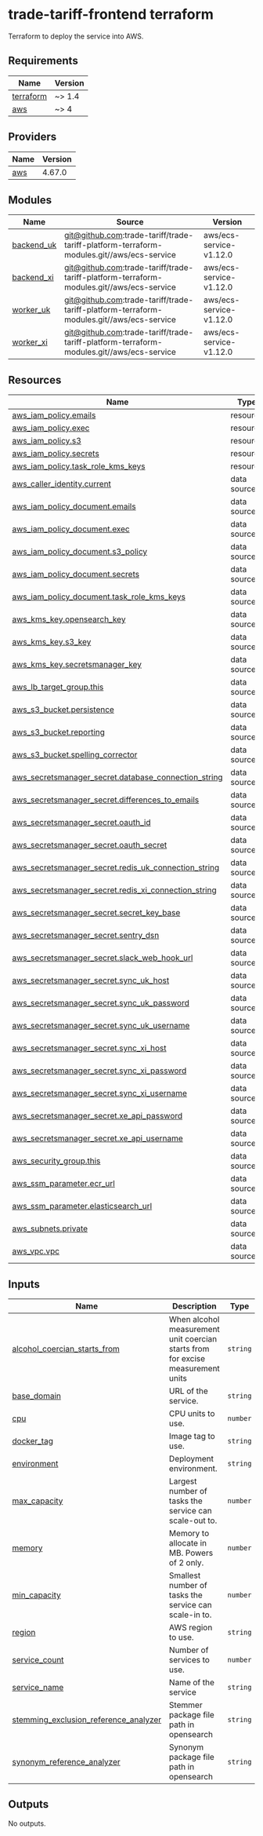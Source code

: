 # trade-tariff-frontend terraform

Terraform to deploy the service into AWS.
<!-- BEGINNING OF PRE-COMMIT-TERRAFORM DOCS HOOK -->
## Requirements

| Name | Version |
|------|---------|
| <a name="requirement_terraform"></a> [terraform](#requirement\_terraform) | ~> 1.4 |
| <a name="requirement_aws"></a> [aws](#requirement\_aws) | ~> 4 |

## Providers

| Name | Version |
|------|---------|
| <a name="provider_aws"></a> [aws](#provider\_aws) | 4.67.0 |

## Modules

| Name | Source | Version |
|------|--------|---------|
| <a name="module_backend_uk"></a> [backend\_uk](#module\_backend\_uk) | git@github.com:trade-tariff/trade-tariff-platform-terraform-modules.git//aws/ecs-service | aws/ecs-service-v1.12.0 |
| <a name="module_backend_xi"></a> [backend\_xi](#module\_backend\_xi) | git@github.com:trade-tariff/trade-tariff-platform-terraform-modules.git//aws/ecs-service | aws/ecs-service-v1.12.0 |
| <a name="module_worker_uk"></a> [worker\_uk](#module\_worker\_uk) | git@github.com:trade-tariff/trade-tariff-platform-terraform-modules.git//aws/ecs-service | aws/ecs-service-v1.12.0 |
| <a name="module_worker_xi"></a> [worker\_xi](#module\_worker\_xi) | git@github.com:trade-tariff/trade-tariff-platform-terraform-modules.git//aws/ecs-service | aws/ecs-service-v1.12.0 |

## Resources

| Name | Type |
|------|------|
| [aws_iam_policy.emails](https://registry.terraform.io/providers/hashicorp/aws/latest/docs/resources/iam_policy) | resource |
| [aws_iam_policy.exec](https://registry.terraform.io/providers/hashicorp/aws/latest/docs/resources/iam_policy) | resource |
| [aws_iam_policy.s3](https://registry.terraform.io/providers/hashicorp/aws/latest/docs/resources/iam_policy) | resource |
| [aws_iam_policy.secrets](https://registry.terraform.io/providers/hashicorp/aws/latest/docs/resources/iam_policy) | resource |
| [aws_iam_policy.task_role_kms_keys](https://registry.terraform.io/providers/hashicorp/aws/latest/docs/resources/iam_policy) | resource |
| [aws_caller_identity.current](https://registry.terraform.io/providers/hashicorp/aws/latest/docs/data-sources/caller_identity) | data source |
| [aws_iam_policy_document.emails](https://registry.terraform.io/providers/hashicorp/aws/latest/docs/data-sources/iam_policy_document) | data source |
| [aws_iam_policy_document.exec](https://registry.terraform.io/providers/hashicorp/aws/latest/docs/data-sources/iam_policy_document) | data source |
| [aws_iam_policy_document.s3_policy](https://registry.terraform.io/providers/hashicorp/aws/latest/docs/data-sources/iam_policy_document) | data source |
| [aws_iam_policy_document.secrets](https://registry.terraform.io/providers/hashicorp/aws/latest/docs/data-sources/iam_policy_document) | data source |
| [aws_iam_policy_document.task_role_kms_keys](https://registry.terraform.io/providers/hashicorp/aws/latest/docs/data-sources/iam_policy_document) | data source |
| [aws_kms_key.opensearch_key](https://registry.terraform.io/providers/hashicorp/aws/latest/docs/data-sources/kms_key) | data source |
| [aws_kms_key.s3_key](https://registry.terraform.io/providers/hashicorp/aws/latest/docs/data-sources/kms_key) | data source |
| [aws_kms_key.secretsmanager_key](https://registry.terraform.io/providers/hashicorp/aws/latest/docs/data-sources/kms_key) | data source |
| [aws_lb_target_group.this](https://registry.terraform.io/providers/hashicorp/aws/latest/docs/data-sources/lb_target_group) | data source |
| [aws_s3_bucket.persistence](https://registry.terraform.io/providers/hashicorp/aws/latest/docs/data-sources/s3_bucket) | data source |
| [aws_s3_bucket.reporting](https://registry.terraform.io/providers/hashicorp/aws/latest/docs/data-sources/s3_bucket) | data source |
| [aws_s3_bucket.spelling_corrector](https://registry.terraform.io/providers/hashicorp/aws/latest/docs/data-sources/s3_bucket) | data source |
| [aws_secretsmanager_secret.database_connection_string](https://registry.terraform.io/providers/hashicorp/aws/latest/docs/data-sources/secretsmanager_secret) | data source |
| [aws_secretsmanager_secret.differences_to_emails](https://registry.terraform.io/providers/hashicorp/aws/latest/docs/data-sources/secretsmanager_secret) | data source |
| [aws_secretsmanager_secret.oauth_id](https://registry.terraform.io/providers/hashicorp/aws/latest/docs/data-sources/secretsmanager_secret) | data source |
| [aws_secretsmanager_secret.oauth_secret](https://registry.terraform.io/providers/hashicorp/aws/latest/docs/data-sources/secretsmanager_secret) | data source |
| [aws_secretsmanager_secret.redis_uk_connection_string](https://registry.terraform.io/providers/hashicorp/aws/latest/docs/data-sources/secretsmanager_secret) | data source |
| [aws_secretsmanager_secret.redis_xi_connection_string](https://registry.terraform.io/providers/hashicorp/aws/latest/docs/data-sources/secretsmanager_secret) | data source |
| [aws_secretsmanager_secret.secret_key_base](https://registry.terraform.io/providers/hashicorp/aws/latest/docs/data-sources/secretsmanager_secret) | data source |
| [aws_secretsmanager_secret.sentry_dsn](https://registry.terraform.io/providers/hashicorp/aws/latest/docs/data-sources/secretsmanager_secret) | data source |
| [aws_secretsmanager_secret.slack_web_hook_url](https://registry.terraform.io/providers/hashicorp/aws/latest/docs/data-sources/secretsmanager_secret) | data source |
| [aws_secretsmanager_secret.sync_uk_host](https://registry.terraform.io/providers/hashicorp/aws/latest/docs/data-sources/secretsmanager_secret) | data source |
| [aws_secretsmanager_secret.sync_uk_password](https://registry.terraform.io/providers/hashicorp/aws/latest/docs/data-sources/secretsmanager_secret) | data source |
| [aws_secretsmanager_secret.sync_uk_username](https://registry.terraform.io/providers/hashicorp/aws/latest/docs/data-sources/secretsmanager_secret) | data source |
| [aws_secretsmanager_secret.sync_xi_host](https://registry.terraform.io/providers/hashicorp/aws/latest/docs/data-sources/secretsmanager_secret) | data source |
| [aws_secretsmanager_secret.sync_xi_password](https://registry.terraform.io/providers/hashicorp/aws/latest/docs/data-sources/secretsmanager_secret) | data source |
| [aws_secretsmanager_secret.sync_xi_username](https://registry.terraform.io/providers/hashicorp/aws/latest/docs/data-sources/secretsmanager_secret) | data source |
| [aws_secretsmanager_secret.xe_api_password](https://registry.terraform.io/providers/hashicorp/aws/latest/docs/data-sources/secretsmanager_secret) | data source |
| [aws_secretsmanager_secret.xe_api_username](https://registry.terraform.io/providers/hashicorp/aws/latest/docs/data-sources/secretsmanager_secret) | data source |
| [aws_security_group.this](https://registry.terraform.io/providers/hashicorp/aws/latest/docs/data-sources/security_group) | data source |
| [aws_ssm_parameter.ecr_url](https://registry.terraform.io/providers/hashicorp/aws/latest/docs/data-sources/ssm_parameter) | data source |
| [aws_ssm_parameter.elasticsearch_url](https://registry.terraform.io/providers/hashicorp/aws/latest/docs/data-sources/ssm_parameter) | data source |
| [aws_subnets.private](https://registry.terraform.io/providers/hashicorp/aws/latest/docs/data-sources/subnets) | data source |
| [aws_vpc.vpc](https://registry.terraform.io/providers/hashicorp/aws/latest/docs/data-sources/vpc) | data source |

## Inputs

| Name | Description | Type | Default | Required |
|------|-------------|------|---------|:--------:|
| <a name="input_alcohol_coercian_starts_from"></a> [alcohol\_coercian\_starts\_from](#input\_alcohol\_coercian\_starts\_from) | When alcohol measurement unit coercian starts from for excise measurement units | `string` | `"2023-01-01"` | no |
| <a name="input_base_domain"></a> [base\_domain](#input\_base\_domain) | URL of the service. | `string` | n/a | yes |
| <a name="input_cpu"></a> [cpu](#input\_cpu) | CPU units to use. | `number` | n/a | yes |
| <a name="input_docker_tag"></a> [docker\_tag](#input\_docker\_tag) | Image tag to use. | `string` | n/a | yes |
| <a name="input_environment"></a> [environment](#input\_environment) | Deployment environment. | `string` | n/a | yes |
| <a name="input_max_capacity"></a> [max\_capacity](#input\_max\_capacity) | Largest number of tasks the service can scale-out to. | `number` | `5` | no |
| <a name="input_memory"></a> [memory](#input\_memory) | Memory to allocate in MB. Powers of 2 only. | `number` | n/a | yes |
| <a name="input_min_capacity"></a> [min\_capacity](#input\_min\_capacity) | Smallest number of tasks the service can scale-in to. | `number` | `1` | no |
| <a name="input_region"></a> [region](#input\_region) | AWS region to use. | `string` | n/a | yes |
| <a name="input_service_count"></a> [service\_count](#input\_service\_count) | Number of services to use. | `number` | `2` | no |
| <a name="input_service_name"></a> [service\_name](#input\_service\_name) | Name of the service | `string` | `"backend"` | no |
| <a name="input_stemming_exclusion_reference_analyzer"></a> [stemming\_exclusion\_reference\_analyzer](#input\_stemming\_exclusion\_reference\_analyzer) | Stemmer package file path in opensearch | `string` | n/a | yes |
| <a name="input_synonym_reference_analyzer"></a> [synonym\_reference\_analyzer](#input\_synonym\_reference\_analyzer) | Synonym package file path in opensearch | `string` | n/a | yes |

## Outputs

No outputs.
<!-- END OF PRE-COMMIT-TERRAFORM DOCS HOOK -->
